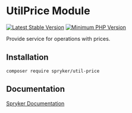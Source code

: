 # UtilPrice Module
[![Latest Stable Version](https://poser.pugx.org/spryker/util-price/v/stable.svg)](https://packagist.org/packages/spryker/util-price)
[![Minimum PHP Version](https://img.shields.io/badge/php-%3E%3D%208.1-8892BF.svg)](https://php.net/)

Provide service for operations with prices.

## Installation

```
composer require spryker/util-price
```

## Documentation

[Spryker Documentation](https://docs.spryker.com)
